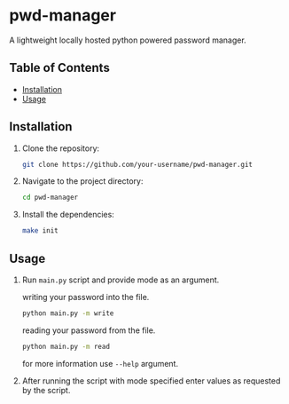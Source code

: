 # pwd-manager

A lightweight locally hosted python powered password manager.

## Table of Contents

- [Installation](#installation)
- [Usage](#usage)

## Installation

1. Clone the repository:

   ```bash
   git clone https://github.com/your-username/pwd-manager.git

2. Navigate to the project directory:

   ```bash
   cd pwd-manager	

3. Install the dependencies:
   ```bash
   make init

## Usage

1. Run `main.py` script and provide mode as an argument.

   writing your password into the file.
   ```bash
   python main.py -m write
   ```
   reading your password from the file.
   ```bash
   python main.py -m read
   ```
   for more information use `--help` argument.

2. After running the script with mode specified enter values as requested by the script.




